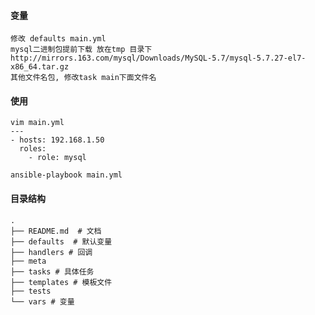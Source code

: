 #### 变量
```shell script
修改 defaults main.yml
mysql二进制包提前下载 放在tmp 目录下 
http://mirrors.163.com/mysql/Downloads/MySQL-5.7/mysql-5.7.27-el7-x86_64.tar.gz
其他文件名包, 修改task main下面文件名
```
#### 使用
```shell script
vim main.yml
---
- hosts: 192.168.1.50
  roles:
    - role: mysql

ansible-playbook main.yml
```

#### 目录结构
```shell script
.
├── README.md  # 文档
├── defaults  # 默认变量
├── handlers # 回调
├── meta  
├── tasks # 具体任务
├── templates # 模板文件
├── tests
└── vars # 变量
```

